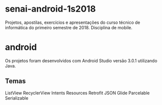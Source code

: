 # senai-android-1s2018
Projetos, apostilas, exercícios e apresentações do curso técnico de informática do primeiro semestre de 2018. Disciplina de mobile.

# android #

Os projetos foram desenvolvidos com Android Studio versão 3.0.1 utilizando Java.

## Temas ##

ListView
RecyclerView
Intents
Resources
Retrofit
JSON
Glide
Parcelable
Serializable
